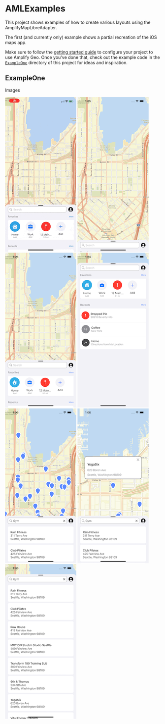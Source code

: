 # AMLExamples

This project shows examples of how to create various layouts using the AmplifyMapLibreAdapter.

The first (and currently only) example shows a partial recreation of the iOS maps app.

Make sure to follow the [getting started guide](https://docs.amplify.aws/lib/geo/getting-started/q/platform/ios/) to configure your project to use Amplify Geo. 
Once you've done that, check out the example code in the [`ExampleOne`](AMLExamples/ExampleOne) directory of this project for ideas and inspiration. 

## ExampleOne

Images

![Map Screencast](AMLExamples/ExampleOne/Screenshots/map_screencast_optimized.gif)
![Map Bottom Sheet Closed](AMLExamples/ExampleOne/Screenshots/map_bottom_sheet_closed.png)
![Map Bottom Sheet Half](AMLExamples/ExampleOne/Screenshots/map_bottom_sheet_half.png)
![Map Bottom Sheet Full](AMLExamples/ExampleOne/Screenshots/map_bottom_sheet_full.png)
![Map Bottom Sheet Search Results Half](AMLExamples/ExampleOne/Screenshots/map_bottom_sheet_search_results_half.png)
![Map Bottom Sheet Search Results Half with Callout](AMLExamples/ExampleOne/Screenshots/map_bottom_sheet_search_results_half_with_callout.png)
![Map Bottom Sheet Search Results Full](AMLExamples/ExampleOne/Screenshots/map_bottom_sheet_search_results_full.png)

